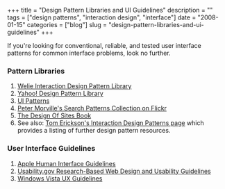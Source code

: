 +++
title = "Design Pattern Libraries and UI Guidelines"
description = ""
tags = ["design patterns", "interaction design", "interface"]
date = "2008-01-15"
categories = ["blog"]
slug = "design-pattern-libraries-and-ui-guidelines"
+++



<p>If you're looking for conventional, reliable, and tested user interface patterns for common interface problems, look no further.</p>
<h3>Pattern Libraries</h3>
<ol>
<li><a href="http://www.welie.com/patterns/">Welie Interaction Design Pattern Library</a></li>
<li><a href="http://developer.yahoo.com/ypatterns/">Yahoo! Design Pattern Library</a></li>
<li><a href="http://ui-patterns.com/">UI Patterns</a></li>
<li><a href="http://flickr.com/photos/morville/collections/72157603785835882/">Peter Morville's Search Patterns Collection on Flickr</a></li>
<li><a href="http://books.google.com/books?id=CyT089J95agC&amp;dq=&amp;pg=PP1&amp;ots=ZoabKXQMAM&amp;sig=C0bLs9NST3FbYqfEQ2AZoblcZgs&amp;prev=http://www.google.com/search?q=design+of+sites&amp;ie=utf-8&amp;oe=utf-8&amp;aq=t&amp;rls=org.mozilla:en-US:official&amp;client=firefox-a&amp;sa=X&amp;oi=print&amp;ct=title#PRA1-PA227,M1">The Design Of Sites Book</a></li>
<li>See also: <a href="http://www.visi.com/~snowfall/InteractionPatterns.html">Tom Erickson's Interaction Design Patterns page</a> which provides a listing of further design pattern resources.</a>
</ol>
<h3>User Interface Guidelines</h3>
<ol>
<li><a href="http://developer.apple.com/documentation/UserExperience/Conceptual/OSXHIGuidelines/index.html?http://developer.apple.com/documentation/UserExperience/Conceptual/OSXHIGuidelines/XHIGIntro/chapter_1_section_1.html#//apple_ref/doc/uid/TP30000894-TP6">Apple Human Interface Guidelines</a></li>
<li><a href="http://www.usability.gov/pdfs/guidelines.html">Usability.gov Research-Based Web Design and Usability Guidelines</a></li>
<li><a href="http://msdn2.microsoft.com/en-us/library/aa511258.aspx">Windows Vista UX Guidelines</a></li>
</ol>
    
  
